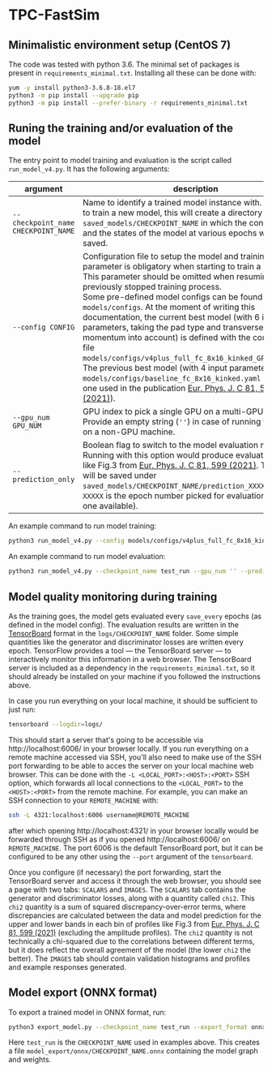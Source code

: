 # TPC-FastSim

## Minimalistic environment setup (CentOS 7)

The code was tested with python 3.6. The minimal set of packages is present in `requirements_minimal.txt`. Installing all these can be done with:

```bash
yum -y install python3-3.6.8-18.el7
python3 -m pip install --upgrade pip
python3 -m pip install --prefer-binary -r requirements_minimal.txt
```

## Runing the training and/or evaluation of the model
The entry point to model training and evaluation is the script called `run_model_v4.py`. It has the following arguments:

argument | description
-|-
`--checkpoint_name CHECKPOINT_NAME` | Name to identify a trained model instance with. If starting to train a new model, this will create a directory `saved_models/CHECKPOINT_NAME` in which the configuration and the states of the model at various epochs will be saved.
`--config CONFIG` | Configuration file to setup the model and training. This parameter is obligatory when starting to train a **new** model. This parameter should be omitted when resuming a previously stopped training process.<br />Some pre-defined model configs can be found in `models/configs`. At the moment of writing this documentation, the current best model (with 6 input parameters, taking the pad type and transverse momentum into account) is defined with the configuration file `models/configs/v4plus_full_fc_8x16_kinked_GP50_js.yaml`. The previous best model (with 4 input parameters) is `models/configs/baseline_fc_8x16_kinked.yaml` (this is the one used in the publication [Eur. Phys. J. C 81, 599 (2021)](https://doi.org/10.1140/epjc/s10052-021-09366-4)).
`--gpu_num GPU_NUM` | GPU index to pick a single GPU on a multi-GPU machine. Provide an empty string (`''`) in case of running this code on a non-GPU machine.
`--prediction_only` | Boolean flag to switch to the model evaluation mode. Running with this option would produce evaluation plots like Fig.3 from [Eur. Phys. J. C 81, 599 (2021)](https://doi.org/10.1140/epjc/s10052-021-09366-4). The plots will be saved under `saved_models/CHECKPOINT_NAME/prediction_XXXXX`, where `XXXXX` is the epoch number picked for evaluation (the latest one available).

An example command to run model training:
```bash
python3 run_model_v4.py --config models/configs/v4plus_full_fc_8x16_kinked_GP50_js.yaml --checkpoint_name test_run --gpu_num ''
```

An example command to run model evaluation:
```bash
python3 run_model_v4.py --checkpoint_name test_run --gpu_num '' --prediction_only
```

## Model quality monitoring during training

As the training goes, the model gets evaluated every `save_every` epochs (as defined in the model config). The evaluation results are written in the [TensorBoard](https://www.tensorflow.org/tensorboard/) format in the `logs/CHECKPOINT_NAME` folder. Some simple quantities like the generator and discriminator losses are written every epoch. TensorFlow provides a tool — the TensorBoard server — to interactively monitor this information in a web browser. The TensorBoard server is included as a dependency in the `requirements_minimal.txt`, so it should already be installed on your machine if you followed the instructions above.

In case you run everything on your local machine, it should be sufficient to just run:
```bash
tensorboard --logdir=logs/
```
This should start a server that's going to be accessible via http://localhost:6006/ in your browser locally. If you run everything on a remote machine accessed via SSH, you'll also need to make use of the SSH port forwarding to be able to acces the server on your local machine web browser. This can be done with the `-L <LOCAL_PORT>:<HOST>:<PORT>` SSH option, which forwards all local connections to the `<LOCAL_PORT>` to the `<HOST>:<PORT>` from the remote machine. For example, you can make an SSH connection to your `REMOTE_MACHINE` with:
```bash
ssh -L 4321:localhost:6006 username@REMOTE_MACHINE
```
after which opening http://localhost:4321/ in your browser locally would be forwarded through SSH as if you opened http://localhost:6006/ on `REMOTE_MACHINE`. The port 6006 is the default TensorBoard port, but it can be configured to be any other using the `--port` argument of the `tensorboard`.

Once you configure (if necessary) the port forwarding, start the TensorBoard server and access it through the web browser, you should see a page with two tabs: `SCALARS` and `IMAGES`. The `SCALARS` tab contains the generator and discriminator losses, along with a quantity called `chi2`. This `chi2` quantity is a sum of squared discrepancy-over-error terms, where discrepancies are calculated between the data and model prediction for the upper and lower bands in each bin of profiles like Fig.3 from [Eur. Phys. J. C 81, 599 (2021)](https://doi.org/10.1140/epjc/s10052-021-09366-4) (excluding the amplitude profiles). The `chi2` quantity is not technically a chi-squared due to the correlations between different terms, but it does reflect the overall agreement of the model (the lower `chi2` the better). The `IMAGES` tab should contain validation histograms and profiles and example responses generated.


## Model export (ONNX format)

To export a trained model in ONNX format, run:
```bash
python3 export_model.py --checkpoint_name test_run --export_format onnx
```
Here `test_run` is the `CHECKPOINT_NAME` used in examples above. This creates a file `model_export/onnx/CHECKPOINT_NAME.onnx` containing the model graph and weights.
